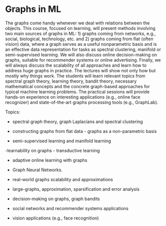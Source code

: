 # Graphs in ML 
The graphs come handy whenever we deal with relations between the objects.  This course, focused on learning, will present methods involving two main sources of graphs in ML: 1) graphs coming from networks, e.g., social, biological, technology, etc. and 2) graphs coming from flat (often vision) data, where a graph serves as a useful nonparametric basis and is an effective data representation for tasks as spectral clustering, manifold or semi-supervised learning. We will also discuss online decision-making on graphs, suitable for recommender systems or online advertising.  Finally, we will always discuss the scalability of all approaches and learn how to address huge graphs in practice. The lectures will show not only how but mostly why things work.  The students will learn relevant topics from spectral graph theory, learning theory, bandit theory, necessary mathematical concepts and the concrete graph-based approaches for typical machine learning problems. The practical sessions will provide hands-on experience on interesting applications (e.g., online face recognizer) and state-of-the-art graphs processing tools (e.g., GraphLab).

Topics:
- spectral graph theory,  graph Laplacians and spectral clustering

- constructing graphs from flat data - graphs as a non-parametric basis

- semi-supervised learning and manifold learning

-learnability on graphs - transductive learning

- adaptive online learning with graphs
- Graph Neural Networks.
- real-world graphs scalability and approximations

- large-graphs, approximation, sparsification and error analysis

- decision-making on graphs, graph bandits

- social networks and recommender systems applications

- vision applications (e.g., face recognition)
